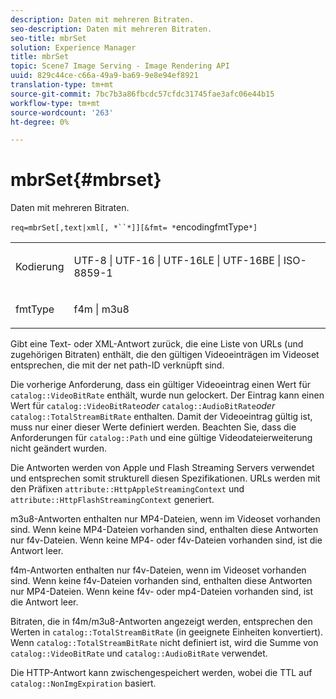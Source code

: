 ```yaml
---
description: Daten mit mehreren Bitraten.
seo-description: Daten mit mehreren Bitraten.
seo-title: mbrSet
solution: Experience Manager
title: mbrSet
topic: Scene7 Image Serving - Image Rendering API
uuid: 829c44ce-c66a-49a9-ba69-9e8e94ef8921
translation-type: tm+mt
source-git-commit: 7bc7b3a86fbcdc57cfdc31745fae3afc06e44b15
workflow-type: tm+mt
source-wordcount: '263'
ht-degree: 0%

---
```



# mbrSet{#mbrset}

Daten mit mehreren Bitraten.

`req=mbrSet[,text|xml[, *``*]][&fmt= *`encodingfmtType`*]`

<table id="simpletable_D2B8704E09B34337870A257CD7CB5C56"> 
 <tr class="strow"> 
  <td class="stentry"> <p><span class="codeph"><span class="varname"> Kodierung</span></span> </p> </td> 
  <td class="stentry"> <p><span class="codeph"> UTF-8 | UTF-16 | UTF-16LE | UTF-16BE | ISO-8859-1</span> </p></td> 
 </tr> 
 <tr class="strow"> 
  <td class="stentry"> <p><span class="codeph"><span class="varname"> fmtType</span></span> </p></td> 
  <td class="stentry"> <p><span class="codeph"> f4m | m3u8</span> </p></td> 
 </tr> 
</table>

Gibt eine Text- oder XML-Antwort zurück, die eine Liste von URLs (und zugehörigen Bitraten) enthält, die den gültigen Videoeinträgen im Videoset entsprechen, die mit der net path-ID verknüpft sind.

Die vorherige Anforderung, dass ein gültiger Videoeintrag einen Wert für `catalog::VideoBitRate` enthält, wurde nun gelockert. Der Eintrag kann einen Wert für `catalog::VideoBitRate`*oder* `catalog::AudioBitRate`*oder* `catalog::TotalStreamBitRate` enthalten. Damit der Videoeintrag gültig ist, muss nur einer dieser Werte definiert werden. Beachten Sie, dass die Anforderungen für `catalog::Path` und eine gültige Videodateierweiterung nicht geändert wurden.

Die Antworten werden von Apple und Flash Streaming Servers verwendet und entsprechen somit strukturell diesen Spezifikationen. URLs werden mit den Präfixen `attribute::HttpAppleStreamingContext` und `attribute::HttpFlashStreamingContext` generiert.

m3u8-Antworten enthalten nur MP4-Dateien, wenn im Videoset vorhanden sind. Wenn keine MP4-Dateien vorhanden sind, enthalten diese Antworten nur f4v-Dateien. Wenn keine MP4- oder f4v-Dateien vorhanden sind, ist die Antwort leer.

f4m-Antworten enthalten nur f4v-Dateien, wenn im Videoset vorhanden sind. Wenn keine f4v-Dateien vorhanden sind, enthalten diese Antworten nur MP4-Dateien. Wenn keine f4v- oder mp4-Dateien vorhanden sind, ist die Antwort leer.

Bitraten, die in f4m/m3u8-Antworten angezeigt werden, entsprechen den Werten in `catalog::TotalStreamBitRate` (in geeignete Einheiten konvertiert). Wenn `catalog::TotalStreamBitRate` nicht definiert ist, wird die Summe von `catalog::VideoBitRate` und `catalog::AudioBitRate` verwendet.

Die HTTP-Antwort kann zwischengespeichert werden, wobei die TTL auf `catalog::NonImgExpiration` basiert.
